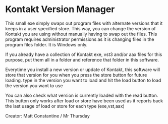 # Kontakt Version Manager

This small exe simply swaps out program files with alternate versions that it keeps in a user specified store.  This way, you can change the version of Kontakt you are using without manually having to swap out the files.  This program requires administrator permissions as it is changing files in the program files folder.  It is Windows only.

If you already have a collection of Kontakt exe, vst3 and/or aax files for this purpose, put them all in a folder and reference that folder in this software.

Everytime you install a new version or update of Kontakt, this software will store that version for you when you press the store button for future loading.
type in the version you want to load and hit the load button to load the version you want to use

You can also check what version is currently loaded with the read button.  This button only works after load or store have been used as it reports back the last usage of load or store for each type (exe,vst,aax)

Creator: Matt Constantine / Mr Thursday